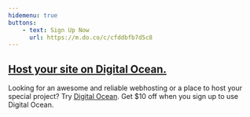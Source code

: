 ```yaml
---
hidemenu: true
buttons:
	- text: Sign Up Now
	  url: https://m.do.co/c/cfddbfb7d5c8  
---
```

## [Host your site on Digital Ocean.](https://m.do.co/c/cfddbfb7d5c8)</a>

Looking for an awesome and reliable webhosting or a place to host your special project? Try <a href="https://m.do.co/c/cfddbfb7d5c8"><span>Digital Ocean</span></a>.
Get <span>$10 off</span> when you sign up to use <span>Digital Ocean</span>.

